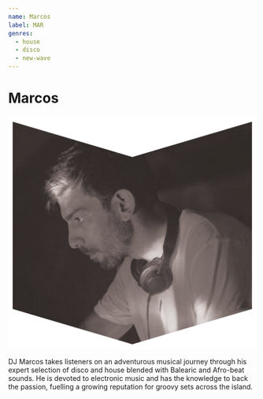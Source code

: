 ```yaml
---
name: Marcos
label: MAR
genres:
  - house
  - disco
  - new-wave
---
```


# Marcos

![](./assets/images/MARCOS.png)

DJ Marcos takes listeners on an adventurous musical journey through his expert selection of disco and house blended with Balearic and Afro-beat sounds. He is devoted to electronic music and has the knowledge to back the passion, fuelling a growing reputation for groovy sets across the island.
